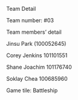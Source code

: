 Team Detail

Team number: #03

Team members’ detail


Jinsu Park (100052645)

Corey Jenkins 101101551

Shane Joachim 101176740

Soklay Chea 100685960


Game tile:  Battleship
